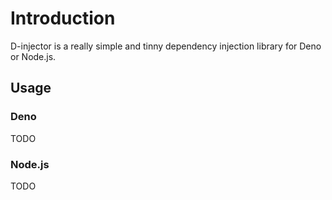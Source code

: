 # Introduction

D-injector is a really simple and tinny dependency injection library for Deno or Node.js.

## Usage

### Deno
TODO

### Node.js
TODO